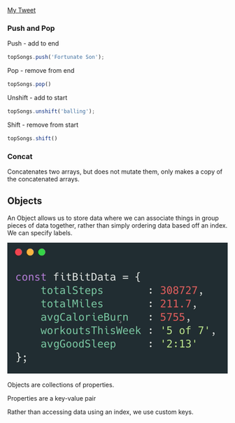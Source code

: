 [My Tweet](https://twitter.com/umuks_/status/1362254405312139264?s=20)
### Push and Pop

Push - add to end 

```jsx
topSongs.push('Fortunate Son');
```

Pop - remove from end 

```jsx
topSongs.pop()
```

Unshift - add to start 

```jsx
topSongs.unshift('balling');
```

Shift - remove from start 

```jsx
topSongs.shift()
```

### Concat

Concatenates two arrays, but does not mutate them, only makes a copy of the concatenated arrays. 

## Objects

An Object allows us to store data where we can associate things in group pieces of data together, rather than simply ordering data based off an index. We can specify labels.

![01.png](01.png)

Objects are collections of properties.

Properties are a key-value pair

Rather than accessing data using an index, we use custom keys.
